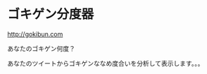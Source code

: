 ゴキゲン分度器
=========================

http://gokibun.com

あなたのゴキゲン何度？
 
あなたのツイートからゴキゲンななめ度合いを分析して表示します。。。
